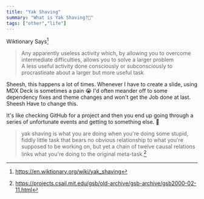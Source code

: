 ```yaml
---
title: "Yak Shaving"
summary: "What is Yak Shaving?🤔"
tags: ["other","life"]
---
```

Wiktionary Says[^1]
> Any apparently useless activity which, by allowing you to overcome intermediate difficulties, allows you to solve a larger problem <br/>
A less useful activity done consciously or subconsciously to procrastinate about a larger but more useful task

Sheesh, this happens a lot of times. Whenever I have to create a slide, using MDX Deck is sometimes a pain :sob: I'd often meander off to some dependency fixes and theme changes and won't get the Job done at last. Sheesh Have to change this.

 It's like checking GitHub for a project and then you end up going through a series of unfortunate events and getting to something else. :grimacing:

> yak shaving is what you are doing when you're doing some stupid, fiddly little task that bears no obvious relationship to what you're supposed to be working on, but yet a chain of twelve causal relations links what you're doing to the original meta-task.[^2]

[^1]:https://en.wiktionary.org/wiki/yak_shaving
[^2]:https://projects.csail.mit.edu/gsb/old-archive/gsb-archive/gsb2000-02-11.html